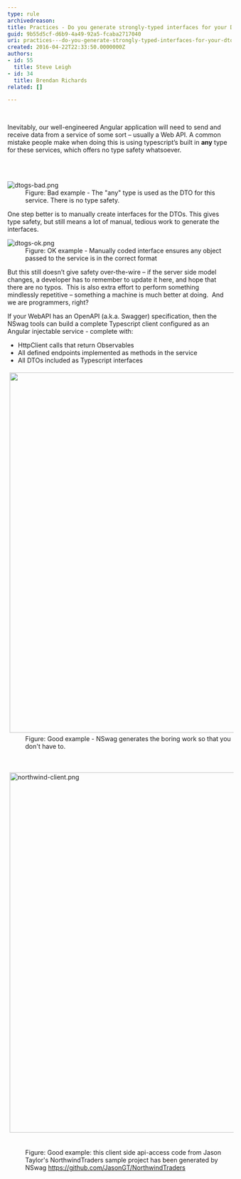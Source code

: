 ```yaml
---
type: rule
archivedreason: 
title: Practices - Do you generate strongly-typed interfaces for your DTOs?
guid: 9b55d5cf-d6b9-4a49-92a5-fcaba2717040
uri: practices---do-you-generate-strongly-typed-interfaces-for-your-dtos
created: 2016-04-22T22:33:50.0000000Z
authors:
- id: 55
  title: Steve Leigh
- id: 34
  title: Brendan Richards
related: []

---
```



​<p>Inevitably, our well-engineered Angular ​application will need to send and receive data from a service of some sort – usually a Web API. A common mistake people make when doing this is using typescript’s built in <strong>any</strong> type for these services, which offers no type safety whatsoever.</p>
<br><excerpt class='endintro'></excerpt><br>
<dl class="badImage"><dt> 
      <img alt="dtogs-bad.png" src="/PublishingImages/dtogs-bad.png" /> 
   </dt><dd>Figure&#58; Bad example - The &quot;any&quot; type is used as the DTO for this service. There is no type safety.</dd></dl><p>One step better is to manually create interfaces for the DTOs. This gives type safety, but still means a lot of manual, tedious work to generate the interfaces.</p><dl class="image"><dt> 
      <img alt="dtogs-ok.png" src="/PublishingImages/dtogs-ok.png" /> 
   </dt><dd>Figure&#58; OK example - Manually coded interface ensures any object passed to the service is in the correct format </dd></dl><p>But this still doesn’t give safety over-the-wire – if the server side model changes, a developer has to remember to update it here, and hope that there are no typos.&#160; This is also extra effort to perform something mindlessly repetitive – something a machine is much better at doing.&#160; And we are programmers, right?</p>If your WebAPI has an OpenAPI (a.k.a. Swagger) specification, then the NSwag&#160;tools&#160;can build a complete Typescript client configured as an Angular injectable service - complete with&#58;
<div><ul><li>HttpClient calls that return Observables</li><li>All defined endpoints implemented as methods in the service</li><li>All&#160;DTOs included as Typescript interfaces&#160;&#160;<br></li></ul><dl class="goodImage"><dt> 
         <img src="/PublishingImages/nswag.png" alt="" style="margin&#58;5px;width&#58;808px;" /> 
      </dt><dd>Figure&#58; Good example - NSwag generates the boring&#160;work so that you don't have to.​<br></dd><p class="ssw15-rteElement-P">​​<br></p></dl><p class="ssw15-rteElement-P"><img src="/SiteAssets/generate-interfaces-for-your-dtos/northwind-client.png" alt="northwind-client.png" style="margin&#58;5px;width&#58;808px;" />&#160;</p><dd class="ssw15-rteElement-FigureGood">Figure&#58; Good example&#58; this client side api-access code from Jason Taylor's NorthwindTraders sample project has been generated by NSwag&#160;<a href="https&#58;//github.com/JasonGT/NorthwindTraders">https&#58;//github.com/JasonGT/NorthwindTraders​</a><br></dd>​
   
</div>


